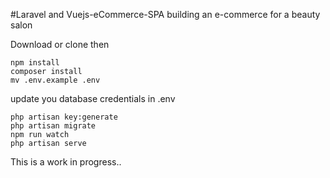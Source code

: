 #Laravel and Vuejs-eCommerce-SPA
building an e-commerce for a beauty salon

Download or clone then
```
npm install
composer install
mv .env.example .env
```
update you database credentials in .env
```
php artisan key:generate
php artisan migrate
npm run watch
php artisan serve
```

This is a work in progress..
